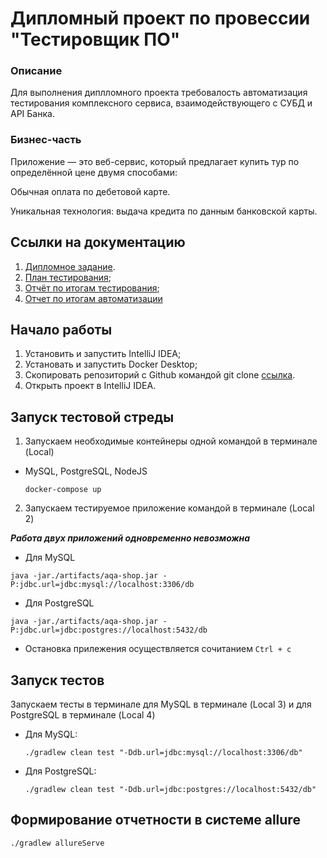   # Дипломный проект по провессии "Тестировщик ПО"
  ### Описание 
Для выполнения диплломного проекта требовалость автоматизация тестирования комплексного сервиса, взаимодействующего с СУБД и API Банка.
### Бизнес-часть
Приложение — это веб-сервис, который предлагает купить тур по определённой цене двумя способами:

Обычная оплата по дебетовой карте.

Уникальная технология: выдача кредита по данным банковской карты.

## Ссылки на документацию
1. [Дипломное задание](https://github.com/netology-code/qa-diploma).
1. [План тестирования](https://github.com/ForesterinForest/DiplomQA/blob/main/docs/Plan.md);
1. [Отчёт по итогам тестирования](https://github.com/ForesterinForest/DiplomQA/blob/main/docs/Report.md);
1. [Отчет по итогам автоматизации](https://github.com/ForesterinForest/DiplomQA/blob/main/docs/Summary.md)


## Начало работы
1. Установить и запустить IntelliJ IDEA;
1. Установать и запустить Docker Desktop;
1. Скопировать репозиторий с Github командой git clone [ссылка](https://github.com/ForesterinForest/DiplomQA).
1. Открыть проект в IntelliJ IDEA.

## Запуск тестовой стреды
1. Запускаем необходимые контейнеры одной командой в терминале (Local)

* MySQL, PostgreSQL, NodeJS

  ```
  docker-compose up
  ```
2. Запускаем тестируемое приложение командой в терминале (Local 2)

***Работа двух приложений одновременно невозможна***

* Для MySQL
```
java -jar./artifacts/aqa-shop.jar -P:jdbc.url=jdbc:mysql://localhost:3306/db
```
* Для PostgreSQL
```
java -jar./artifacts/aqa-shop.jar -P:jdbc.url=jdbc:postgres://localhost:5432/db
```
* Остановка прилежения осуществляется сочитанием `Ctrl + c`

## Запуск тестов
Запускаем тесты в терминале для MySQL в терминале (Local 3) и для PostgreSQL в терминале (Local 4)
* Для MySQL:
   ```
   ./gradlew clean test "-Ddb.url=jdbc:mysql://localhost:3306/db"
   ```
*  Для PostgreSQL:
   ```
   ./gradlew clean test "-Ddb.url=jdbc:postgres://localhost:5432/db"
   ```
## Формирование отчетности в системе allure

```
./gradlew allureServe
```
   